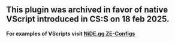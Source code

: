## This plugin was archived in favor of native VScript introduced in CS:S on 18 feb 2025.
**For examples of VScripts visit [NiDE.gg ZE-Configs](https://github.com/NiDE-gg/ZE-Configs/tree/master/cstrike/scripts/vscripts)**
